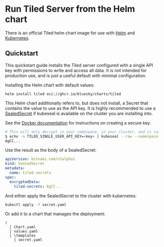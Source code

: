 # Run Tiled Server from the Helm chart

There is an official Tiled helm chart image for use with
[Helm](https://helm.sh/) and [Kubernetes](https://kubernetes.io/).

## Quickstart

This quickstart guide installs the Tiled server configured with a single API key
with permissions to write and access all data. It is not intended for production use,
and is just a useful default with minimal configuration.

Installing the Helm chart with default values:

```
helm install tiled oci://ghcr.io/bluesky/charts/tiled
```

This Helm chart additionally refers to, but does not install, a Secret that contains
the value to use as the API key. It is highly recommended to use a 
[SealedSecret](https://github.com/bitnami-labs/sealed-secrets#readme) if kubeseal is
available on the cluster you are installing into.

See the [Docker documentation](./docker.md) for instructions on creating a secure key.

```sh
# This will only decrypt in your namespace, in your cluster, and is safe to commit
$ echo -n TILED_SINGLE_USER_API_KEY=<key> | kubeseal --raw --namespace <your namespace> --name tiled-secrets
AgCC...
```

Use the result as the body of a SealedSecret:

```yaml
apiVersion: bitnami.com/v1alpha1
kind: SealedSecret
metadata:
  name: tiled-secrets
spec:
  encryptedData:
    tiled-secrets: AgCC...
```

And either apply the SealedSecret to the cluster with kubernetes:

```sh
kubectl apply -f secret.yaml
```

Or add it to a chart that manages the deployment:


```
(
  | Chart.yaml
  | values.yaml
  | \templates
    | secret.yaml
```